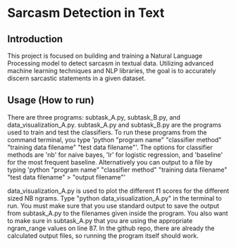 # Sarcasm Detection in Text
## Introduction
This project is focused on building and training a Natural Language Processing model to detect sarcasm in textual data. Utilizing advanced machine learning techniques and NLP libraries, the goal is to accurately discern sarcastic statements in a given dataset.

## Usage (How to run)
There are three programs: subtask_A.py, subtask_B.py, and data_visualization_A.py. subtask_A.py and subtask_B.py are the programs used to train and
test the classifiers. To run these programs from the command terminal, you type 
'python "program name" "classifier method" "training data filename" "test data filename"'. The options for classifier methods are 'nb' for naive bayes,
'lr' for logistic regression, and 'baseline' for the most frequent baseline. Alternatively you can output to a file by typing
'python "program name" "classifier method" "training data filename" "test data filename" > "output filename"'

data_visualization_A.py is used to plot the different f1 scores for the different sized NB ngrams. Type "python data_visualization_A.py" in the 
terminal to run. You must make sure that you use standard output to save the output
from subtask_A.py to the filenames given inside the program. You also want to make sure in subtask_A.py that you are using the appropriate ngram_range values on 
line 87. In the github repo, there are already the calculated output files, so running the program itself should work.
